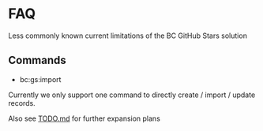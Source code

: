 FAQ
===

Less commonly known current limitations of the BC GitHub Stars solution

## Commands

* bc:gs:import

Currently we only support one command to directly create / import / update records.


Also see [TODO.md](TODO.md) for further expansion plans

